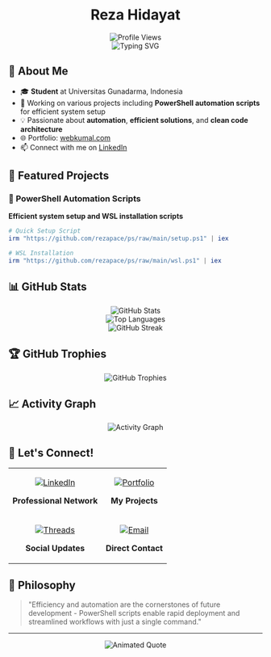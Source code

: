 <h1 align="center">Reza Hidayat</h1>

<div align="center">
  <img src="https://komarev.com/ghpvc/?username=rezapace&style=flat-square&color=red" alt="Profile Views" />
  <br/>
  
  <img src="https://readme-typing-svg.herokuapp.com?font=Inter&size=20&duration=3000&pause=1000&color=FF1493&center=true&vCenter=true&width=435&lines=%F0%9F%9A%80+Backend+Golang+Developer;%F0%9F%A4%96+AI+Training+Enthusiast;%F0%9F%8C%88+Full+Stack+Developer;%F0%9F%8C%B1+Always+learning+new+things&background=45%2C6DFF00%2CFF0000%2C00FF00&multiline=false" alt="Typing SVG" />
</div>

## 🚀 About Me

- 🎓 **Student** at Universitas Gunadarma, Indonesia
- 🔭 Working on various projects including **PowerShell automation scripts** for efficient system setup
- 💡 Passionate about **automation**, **efficient solutions**, and **clean code architecture**
- 🌐 Portfolio: [webkumal.com](https://webkumal.com/)
- 📫 Connect with me on [LinkedIn](https://www.linkedin.com/in/rezahidayatrh/)

## 🎯 Featured Projects

### 🔧 PowerShell Automation Scripts
**Efficient system setup and WSL installation scripts**

```powershell
# Quick Setup Script
irm "https://github.com/rezapace/ps/raw/main/setup.ps1" | iex
```

```powershell
# WSL Installation
irm "https://github.com/rezapace/ps/raw/main/wsl.ps1" | iex
```

## 📊 GitHub Stats

<div align="center">
  <img src="https://github-readme-stats.vercel.app/api?username=rezapace&show_icons=true&theme=tokyonight&hide_border=true&count_private=true" alt="GitHub Stats" />
</div>

<div align="center">
  <img src="https://github-readme-stats.vercel.app/api/top-langs/?username=rezapace&layout=compact&theme=tokyonight&hide_border=true" alt="Top Languages" />
</div>

<div align="center">
  <img src="https://github-readme-streak-stats.herokuapp.com/?user=rezapace&theme=tokyonight&hide_border=true" alt="GitHub Streak" />
</div>

## 🏆 GitHub Trophies

<div align="center">
  <img src="https://github-profile-trophy.vercel.app/?username=rezapace&theme=tokyonight&no-frame=true&no-bg=true&margin-w=4" alt="GitHub Trophies" />
</div>


## 📈 Activity Graph

<div align="center">
  <img src="https://github-readme-activity-graph.vercel.app/graph?username=rezapace&theme=tokyo-night&hide_border=true" alt="Activity Graph" />
</div>

## 🤝 Let's Connect!

<div align="center">

<table>
<tr>
<td align="center">

[![LinkedIn](https://img.shields.io/badge/LinkedIn-0077B5?style=for-the-badge&logo=linkedin&logoColor=white)](https://www.linkedin.com/in/rezahidayatrh/)

**Professional Network**

</td>
<td align="center">

[![Portfolio](https://img.shields.io/badge/Portfolio-FF5722?style=for-the-badge&logo=todoist&logoColor=white)](https://webkumal.com/)

**My Projects**

</td>
</tr>
<tr>
<td align="center">

[![Threads](https://img.shields.io/badge/Threads-000000?style=for-the-badge&logo=threads&logoColor=white)](https://www.threads.net/@rezarh.go)

**Social Updates**

</td>
<td align="center">

[![Email](https://img.shields.io/badge/Email-D14836?style=for-the-badge&logo=gmail&logoColor=white)](mailto:rezahidayatrh@gmail.com)

**Direct Contact**

</td>
</tr>
</table>


</div>

## 💭 Philosophy

> "Efficiency and automation are the cornerstones of future development - PowerShell scripts enable rapid deployment and streamlined workflows with just a single command."

---

<div align="center">
  <img src="https://readme-typing-svg.herokuapp.com?font=Dancing+Script&size=25&duration=4000&pause=1000&color=6A5ACD&center=true&vCenter=true&repeat=true&width=600&height=40&lines=Code+is+poetry%2C+let's+write+beautiful+verses+together+%E2%9C%A8;Where+logic+meets+art%2C+creating+digital+masterpieces+%F0%9F%8E%A8;Every+line+of+code+tells+a+story%2C+what's+yours%3F+%F0%9F%93%96;Programming+is+the+art+of+turning+dreams+into+reality+%F0%9F%8C%9F" alt="Animated Quote" />
</div>
